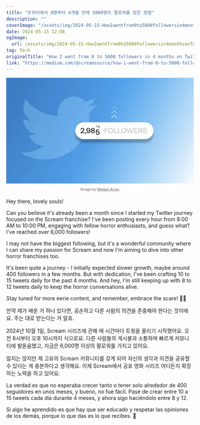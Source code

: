 ```yaml
---
title: "트위터에서 0명부터 4개월 만에 5000명의 팔로워를 얻은 방법"
description: ""
coverImage: "/assets/img/2024-05-15-HowIwentfrom0to5000followersin4monthsonTwitter_0.png"
date: 2024-05-15 12:08
ogImage: 
  url: /assets/img/2024-05-15-HowIwentfrom0to5000followersin4monthsonTwitter_0.png
tag: Tech
originalTitle: "How I went from 0 to 5000 followers in 4 months on Twitter."
link: "https://medium.com/@screamsource/how-i-went-from-0-to-5000-followers-in-4-months-on-twitter-c1bda41254a6"
---
```



![Screenshot](/assets/img/2024-05-15-HowIwentfrom0to5000followersin4monthsonTwitter_0.png)

Hey there, lovely souls!

Can you believe it's already been a month since I started my Twitter journey focused on the Scream franchise? I've been posting every hour from 8:00 AM to 10:00 PM, engaging with fellow horror enthusiasts, and guess what? I've reached over 6,000 followers! 

I may not have the biggest following, but it's a wonderful community where I can share my passion for Scream and now I'm aiming to dive into other horror franchises too.

It's been quite a journey - I initially expected slower growth, maybe around 400 followers in a few months. But with dedication, I've been crafting 10 to 15 tweets daily for the past 4 months. And hey, I'm still keeping up with 8 to 12 tweets daily to keep the horror conversations alive.

Stay tuned for more eerie content, and remember, embrace the scare! 🖤🔮



만약 제가 배운 거 하나 있다면, 공손하고 다른 사람의 의견을 존중해야 한다는 것이에요. 주는 대로 받는다는 거 알죠.

2024년 10월 1일, Scream 시리즈에 관해 매 시간마다 트윗을 올리기 시작했어요. 오전 8시부터 오후 10시까지 식으로요. 다른 사람들의 게시물과 소통하며 빠르게 커뮤니티에 발돋움했고, 지금은 6,000명 이상의 팔로워를 가지고 있어요.

많지는 않지만 제 고유의 Scream 커뮤니티를 갖게 되어 자신의 생각과 의견을 공유할 수 있다는 게 충분하다고 생각해요. 이제 Scream에서 공포 영화 시리즈 어디든지 확장하는 노력을 하고 있어요.



La verdad es que no esperaba crecer tanto o tener solo alrededor de 400 seguidores en unos meses, y bueno, no fue fácil. Pasé de crear entre 10 a 15 tweets cada día durante 4 meses, y ahora sigo haciéndolo entre 8 y 12.

Si algo he aprendido es que hay que ser educado y respetar las opiniones de los demás, porque lo que das es lo que recibes. 🌟